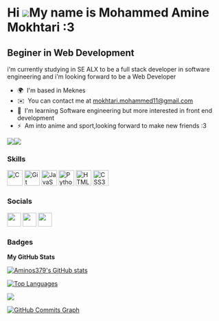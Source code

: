 Hi ![](https://user-images.githubusercontent.com/18350557/176309783-0785949b-9127-417c-8b55-ab5a4333674e.gif)My name is Mohammed Amine Mokhtari :3
=========================================================================================================================================

Beginer in Web Development
-------------------------------------------------------------------

i'm currently studying in SE ALX to be a full stack developer in software engineering and i'm looking forward to be a Web Developer

* 🌍  I'm based in Meknes
* ✉️  You can contact me at [mokhtari.mohammed11@gmail.com](mailto:mokhtari.mohammed11@gmail.com)
* 🧠  I'm learning Software engineering but more interested in front end development
* ⚡  Am into anime and sport,looking forward to make new friends :3

<a href="https://www.github.com/Aminos379" target="_blank" rel="noreferrer"><img
src="https://img.shields.io/github/followers/Aminos379?logo=github&style=for-the-badge&color=0891b2&labelColor=1c1917" /></a><a href="https://www.twitter.com/Aminox379" target="_blank" rel="noreferrer"><img
src="https://img.shields.io/twitter/follow/Aminox379?logo=twitter&style=for-the-badge&color=0891b2&labelColor=1c1917"
/></a>

### Skills


<p align="left">
<a href="https://docs.microsoft.com/en-us/cpp/?view=msvc-170" target="_blank" rel="noreferrer"><img src="https://raw.githubusercontent.com/danielcranney/readme-generator/main/public/icons/skills/c-colored.svg" width="36" height="36" alt="C" /></a>
<a href="https://git-scm.com/" target="_blank" rel="noreferrer"><img src="https://raw.githubusercontent.com/danielcranney/readme-generator/main/public/icons/skills/git-colored.svg" width="36" height="36" alt="Git" /></a>
<a href="https://developer.mozilla.org/en-US/docs/Web/JavaScript" target="_blank" rel="noreferrer"><img src="https://raw.githubusercontent.com/danielcranney/readme-generator/main/public/icons/skills/javascript-colored.svg" width="36" height="36" alt="JavaScript" /></a>
<a href="https://www.python.org/" target="_blank" rel="noreferrer"><img src="https://raw.githubusercontent.com/danielcranney/readme-generator/main/public/icons/skills/python-colored.svg" width="36" height="36" alt="Python" /></a>
<a href="https://developer.mozilla.org/en-US/docs/Glossary/HTML5" target="_blank" rel="noreferrer"><img src="https://raw.githubusercontent.com/danielcranney/readme-generator/main/public/icons/skills/html5-colored.svg" width="36" height="36" alt="HTML5" /></a>
<a href="https://www.w3.org/TR/CSS/#css" target="_blank" rel="noreferrer"><img src="https://raw.githubusercontent.com/danielcranney/readme-generator/main/public/icons/skills/css3-colored.svg" width="36" height="36" alt="CSS3" /></a>

</p>


### Socials

<p align="left"> <a href="https://discord.com/users/Aminos379#4207" target="_blank" rel="noreferrer"><img src="https://raw.githubusercontent.com/danielcranney/readme-generator/main/public/icons/socials/discord.svg" width="32" height="32" /></a> <a target="_blank" rel="noreferrer"><img src="https://raw.githubusercontent.com/danielcranney/readme-generator/main/public/icons/socials/instagram.svg" width="32" height="32" /></a> </a> <a href="https://www.linkedin.com/in/mohammed-amine-mokhtari-567262255/" target="_blank" rel="noreferrer"><img src="https://raw.githubusercontent.com/danielcranney/readme-generator/main/public/icons/socials/linkedin.svg" width="32" height="32" /></a> </p>

### Badges

<b>My GitHub Stats</b>

<a href="http://www.github.com/Aminos379"><img src="https://github-readme-stats.vercel.app/api?username=Aminos379&show_icons=true&hide=&count_private=true&title_color=0891b2&text_color=ffffff&icon_color=0891b2&bg_color=1c1917&hide_border=true&show_icons=true" alt="Aminos379's GitHub stats" /></a>

<a href="https://github.com/Aminos379" align="left"><img src="https://github-readme-stats.vercel.app/api/top-langs/?username=Aminos379&langs_count=10&title_color=0891b2&text_color=ffffff&icon_color=0891b2&bg_color=1c1917&hide_border=true&locale=en&custom_title=Top%20%Languages" alt="Top Languages" /></a>

<a href="http://www.github.com/Aminos379"><img src="https://github-readme-streak-stats.herokuapp.com/?user=Aminos379&stroke=ffffff&background=1c1917&ring=0891b2&fire=0891b2&currStreakNum=ffffff&currStreakLabel=0891b2&sideNums=ffffff&sideLabels=ffffff&dates=ffffff&hide_border=true" /></a>

<a href="http://www.github.com/Aminos379"><img src="https://github-readme-activity-graph.cyclic.app/graph?username=Aminos379&bg_color=1c1917&color=ffffff&line=0891b2&point=ffffff&area_color=1c1917&area=true&hide_border=true&custom_title=GitHub%20Commits%20Graph" alt="GitHub Commits Graph" /></a>






